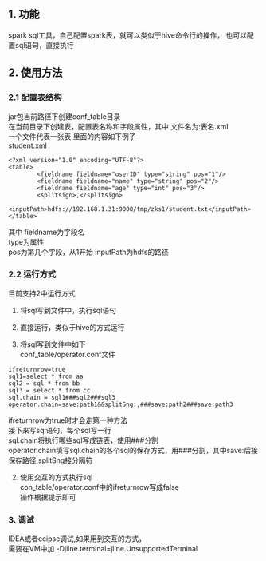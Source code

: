 ## 1. 功能  
spark sql工具，自己配置spark表，就可以类似于hive命令行的操作，
也可以配置sql语句，直接执行

## 2. 使用方法  
### 2.1 配置表结构  
jar包当前路径下创建conf_table目录  
在当前目录下创建表，配置表名称和字段属性，其中
文件名为:表名.xml  
一个文件代表一张表
里面的内容如下例子  
student.xml
```$xslt
<?xml version="1.0" encoding="UTF-8"?>
<table>
		<fieldname fieldname="userID" type="string" pos="1"/>
		<fieldname fieldname="name" type="string" pos="2"/>
		<fieldname fieldname="age" type="int" pos="3"/>
		<splitsign>,</splitsign>
		<inputPath>hdfs://192.168.1.31:9000/tmp/zks1/student.txt</inputPath>
</table>
```
其中
fieldname为字段名  
type为属性  
pos为第几个字段，从1开始
inputPath为hdfs的路径  

### 2.2 运行方式  
目前支持2中运行方式  
1. 将sql写到文件中，执行sql语句
2. 直接运行，类似于hive的方式运行  

1. 将sql写到文件中如下  
conf_table/operator.conf文件  
```
ifreturnrow=true
sql1=select * from aa
sql2 = sql * from bb
sql3 = select * from cc
sql.chain = sql1###sql2###sql3
operator.chain=save:path1&&splitSng:,###save:path2###save:path3
```
ifreturnrow为true时才会走第一种方法  
接下来写sql语句，每个sql写一行  
sql.chain将执行哪些sql写成链表，使用###分割  
operator.chain填写sql.chain的各个sql的保存方式，用###分割，其中save:后接保存路径,splitSng接分隔符  

2. 使用交互的方式执行sql  
con_table/operator.conf中的ifreturnrow写成false  
操作根据提示即可  


### 3. 调试
IDEA或者ecipse调试,如果用到交互的方式，  
需要在VM中加  -Djline.terminal=jline.UnsupportedTerminal

